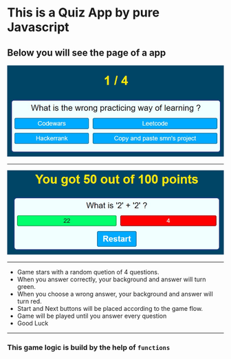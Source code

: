 # This is a Quiz App by pure Javascript

## Below you will see the page of a app

![alt text](https://github.com/barisdevjs/Js-Projects/blob/main/Quiz%20App/screenshot1.jpg)

---
![alt text](https://github.com/barisdevjs/Js-Projects/blob/main/Quiz%20App/screenshot2.jpg)

---

- Game stars with a random quetion of 4 questions.
- When you answer correctly, your background and answer will turn green.
- When you choose a  wrong answer, your background and answer will turn red.
- Start and Next buttons will be placed according to the game flow.
- Game will be played until you answer every question
- Good Luck
---

### This game logic is build by the help of `functions `
 
